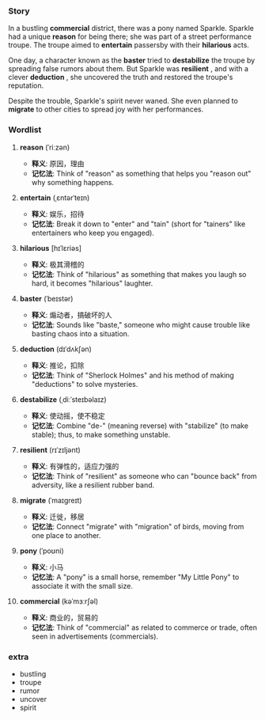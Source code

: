 ### Story

In a bustling **commercial**  district, there was a pony named Sparkle. Sparkle had a unique **reason** for being there; she was part of a street performance troupe. The troupe aimed to **entertain** passersby with their **hilarious**   acts.

One day, a character known as the **baster**  tried to **destabilize**   the troupe by spreading false rumors about them. But Sparkle was **resilient**  , and with a clever **deduction**  , she uncovered the truth and restored the troupe's reputation.

Despite the trouble, Sparkle's spirit never waned. She even planned to **migrate**  to other cities to spread joy with her performances.

### Wordlist

1. **reason** (ˈriːzən)
   - **释义**: 原因，理由
   - **记忆法**: Think of "reason" as something that helps you "reason out" why something happens.

2. **entertain** (ˌɛntərˈteɪn)
   - **释义**: 娱乐，招待
   - **记忆法**: Break it down to "enter" and "tain" (short for "tainers" like entertainers who keep you engaged).

3. **hilarious** [hɪˈlɛriəs]
   - **释义**: 极其滑稽的
   - **记忆法**: Think of "hilarious" as something that makes you laugh so hard, it becomes "hilarious" laughter.

4. **baster** (ˈbeɪstər)
   - **释义**: 煽动者，搞破坏的人
   - **记忆法**: Sounds like "baste," someone who might cause trouble like basting chaos into a situation.

5. **deduction** (dɪˈdʌkʃən)
   - **释义**: 推论，扣除
   - **记忆法**: Think of "Sherlock Holmes" and his method of making "deductions" to solve mysteries.

6. **destabilize** (ˌdiːˈsteɪbəlaɪz)
   - **释义**: 使动摇，使不稳定
   - **记忆法**: Combine "de-" (meaning reverse) with "stabilize" (to make stable); thus, to make something unstable.

7. **resilient** (rɪˈzɪljənt)
   - **释义**: 有弹性的，适应力强的
   - **记忆法**: Think of "resilient" as someone who can "bounce back" from adversity, like a resilient rubber band.

8. **migrate** (ˈmaɪɡreɪt)
   - **释义**: 迁徙，移居
   - **记忆法**: Connect "migrate" with "migration" of birds, moving from one place to another.

9. **pony** (ˈpoʊni)
   - **释义**: 小马
   - **记忆法**: A "pony" is a small horse, remember "My Little Pony" to associate it with the small size.

10. **commercial** (kəˈmɜːrʃəl)
    - **释义**: 商业的，贸易的
    - **记忆法**: Think of "commercial" as related to commerce or trade, often seen in advertisements (commercials).

 ### extra

* bustling
* troupe
* rumor
* uncover
* spirit